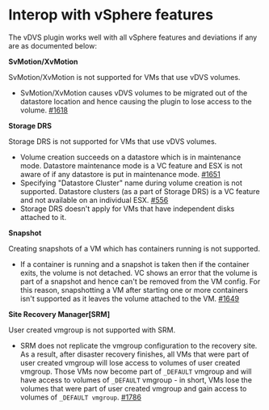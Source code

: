 # Interop with vSphere features

The vDVS plugin works well with all vSphere features and deviations if any are as documented below:

**SvMotion/XvMotion**

SvMotion/XvMotion is not supported for VMs that use vDVS volumes.

- SvMotion/XvMotion causes vDVS volumes to be migrated out of the datastore location and hence causing the plugin to lose access to the volume. [#1618](https://github.com/vmware/docker-volume-vsphere/issues/1618)

**Storage DRS**

Storage DRS is not supported for VMs that use vDVS volumes.

- Volume creation succeeds on a datastore which is in maintenance mode. Datastore maintenance mode is a VC feature and ESX is not aware of if any datastore is put in maintenance mode. [#1651](https://github.com/vmware/docker-volume-vsphere/issues/1651)
- Specifying "Datastore Cluster" name during volume creation is not supported. Datastore clusters (as a part of Storage DRS) is a VC feature and not available on an individual ESX. [#556](https://github.com/vmware/docker-volume-vsphere/issues/556)
- Storage DRS doesn't apply for VMs that have independent disks attached to it.

**Snapshot**

Creating snapshots of a VM which has containers running is not supported.

- If a container is running and a snapshot is taken then if the container exits, the volume is not detached. VC shows an error that the volume is part of a snapshot and hence can't be removed from the VM config. For this reason, snapshotting a VM after starting one or more containers isn't supported as it leaves the volume attached to the VM. [#1649](https://github.com/vmware/docker-volume-vsphere/issues/1649)

**Site Recovery Manager[SRM]**

User created vmgroup is not supported with SRM.

- SRM does not replicate the vmgroup configuration to the recovery site. As a result, after disaster recovery finishes, all VMs that were part of user created vmgroup will lose access to volumes of user created vmgroup. Those VMs now become part of `_DEFAULT` vmgroup and will have access to volumes of `_DEFAULT` vmgroup - in short, VMs lose the volumes that were part of user created vmgroup and gain access to volumes of `_DEFAULT vmgroup`. [#1786](https://github.com/vmware/docker-volume-vsphere/issues/1786)